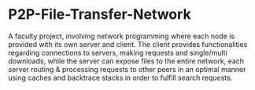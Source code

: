 # P2P-File-Transfer-Network

A faculty project, involving network programming where each node is provided with its own server and client. 
The client provides functionalities regarding connections to servers, making requests and single/multi downloads, while the server can expose files to the entire network, each server routing & processing requests to other peers in an optimal manner using caches and backtrace stacks in order to fulfill search requests.
